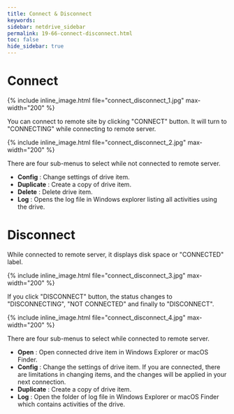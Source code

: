 ```yaml
---
title: Connect & Disconnect
keywords:
sidebar: netdrive_sidebar
permalink: 19-66-connect-disconnect.html
toc: false
hide_sidebar: true
---
```


Connect
==================

{% include inline_image.html file="connect_disconnect_1.jpg" max-width="200" %}

You can connect to remote site by clicking "CONNECT" button.  It will turn to "CONNECTING" while connecting to remote server. 


{% include inline_image.html file="connect_disconnect_2.jpg" max-width="200" %}


There are four sub-menus to select while not connected to remote server. 

* **Config** : Change settings of drive item.
* **Duplicate** : Create a copy of drive item.
* **Delete** : Delete drive item.
* **Log** : Opens the log file in Windows explorer listing all activities using the drive.


Disconnect
==================
While connected to remote server, it displays disk space or "CONNECTED" label.


{% include inline_image.html file="connect_disconnect_3.jpg" max-width="200" %}


If you click "DISCONNECT" button, the status changes to "DISCONNECTING", "NOT CONNECTED" and finally to "DISCONNECT".


{% include inline_image.html file="connect_disconnect_4.jpg" max-width="200" %}


There are four sub-menus to select while connected to remote server. 

* **Open** : Open connected drive item in Windows Explorer or macOS Finder.
* **Config** : Change the settings of drive item.  If you are connected, there are limitations in changing items, and the changes will be applied in your next connection.
* **Duplicate** : Create a copy of drive item.
* **Log** : Open the folder of log file in Windows Explorer or macOS Finder which contains activities of the drive.

